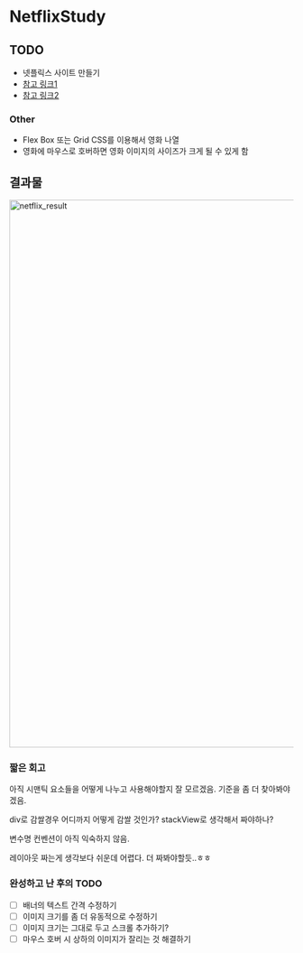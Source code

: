 # NetflixStudy

## TODO
- 넷플릭스 사이트 만들기
- [참고 링크1](https://lh3.googleusercontent.com/8xDLWXyuY847umy8SdKI9ZeGvLwa1x-pj1mzzdLN-JCCE-gL1343GmRhLad2T2Z4THu_6mhZsFzdDKg2hF0s5I8X9BMoy0N8WDRQT6UwFQSrnZcOJAxp3FHHzR1T9x0orSCKCGHjvY54HLV0pzmFB8s)
- [참고 링크2](https://lh3.googleusercontent.com/Lun462uhac9A7ubcDvwfyuYWQVV0KF6jD6l6QiTy5GWXogAqgaQFMI-1gNAeP5f7ZCy1UTn4i91KrzAlFhu1knxjclPq7BS_yPPU0vUbnjRthZwvSvY6XCpjdSxciECysNO0gEcqdmSObhJ8LSSo0d0)

### Other
- Flex Box 또는 Grid CSS를 이용해서 영화 나열
- 영화에 마우스로 호버하면 영화 이미지의 사이즈가 크게 될 수 있게 함


## 결과물
<img width="971" alt="netflix_result" src="https://github.com/user-attachments/assets/0f03bde6-d4fc-4210-b829-7d099faca920">

### 짧은 회고
아직 시맨틱 요소들을 어떻게 나누고 사용해야할지 잘 모르겠음. 기준을 좀 더 찾아봐야겠음.

div로 감쌀경우 어디까지 어떻게 감쌀 것인가? stackView로 생각해서 짜야하나?

변수명 컨벤션이 아직 익숙하지 않음.

레이아웃 짜는게 생각보다 쉬운데 어렵다. 더 짜봐야할듯..ㅎㅎ


### 완성하고 난 후의 TODO
- [ ] 배너의 텍스트 간격 수정하기
- [ ] 이미지 크기를 좀 더 유동적으로 수정하기
- [ ] 이미지 크기는 그대로 두고 스크롤 추가하기?
- [ ] 마우스 호버 시 상하의 이미지가 잘리는 것 해결하기
